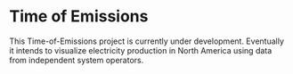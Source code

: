Time of Emissions
=================

This Time-of-Emissions project is currently under development. Eventually it intends to visualize electricity production in North America using data from independent system operators.